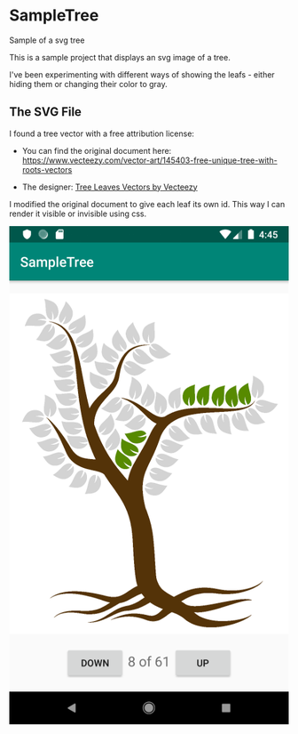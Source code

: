 # SampleTree
Sample of a svg tree

This is a sample project that displays an svg image of a tree.  

I've been experimenting with different ways of showing the leafs - either hiding them or changing their color to gray.

## The SVG File

I found a tree vector with a free attribution license:

* You can find the original document here:
https://www.vecteezy.com/vector-art/145403-free-unique-tree-with-roots-vectors

* The designer:
<a href="https://www.vecteezy.com/free-vector/tree-leaves">Tree Leaves Vectors by Vecteezy</a>

I modified the original document to give each leaf its own id. This way I can render it visible or invisible using css.

![Screenshot of Sample Tree application](screenshot.png)

